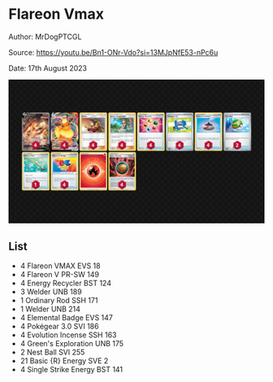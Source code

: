# Flareon Vmax

Author: MrDogPTCGL

Source: <https://youtu.be/Bn1-ONr-Vdo?si=13MJpNfE53-nPc6u>

Date: 17th August 2023

![decklist](../../images/OBF/Flareon%20Vmax/1-%20Flareon%20Vmax.png)

## List

* 4 Flareon VMAX EVS 18
* 4 Flareon V PR-SW 149
* 4 Energy Recycler BST 124
* 3 Welder UNB 189
* 1 Ordinary Rod SSH 171
* 1 Welder UNB 214
* 4 Elemental Badge EVS 147
* 4 Pokégear 3.0 SVI 186
* 4 Evolution Incense SSH 163
* 4 Green's Exploration UNB 175
* 2 Nest Ball SVI 255
* 21 Basic {R} Energy SVE 2
* 4 Single Strike Energy BST 141
